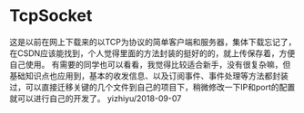 # TcpSocket
这是以前在网上下载来的以TCP为协议的简单客户端和服务器，集体下载忘记了，在CSDN应该能找到，个人觉得里面的方法封装的挺好的的，就上传保存着，方便自己使用。
有需要的同学也可以看看，我觉得比较适合新手，没有很复杂嘛，但基础知识点也应用到，基本的收发信息、以及订阅事件、事件处理等方法都封装过，可以直接迁移关键的几个文件到自己的项目下，稍微修改一下IP和port的配置就可以进行自己的开发了。
                                                                      yizhiyu/2018-09-07
